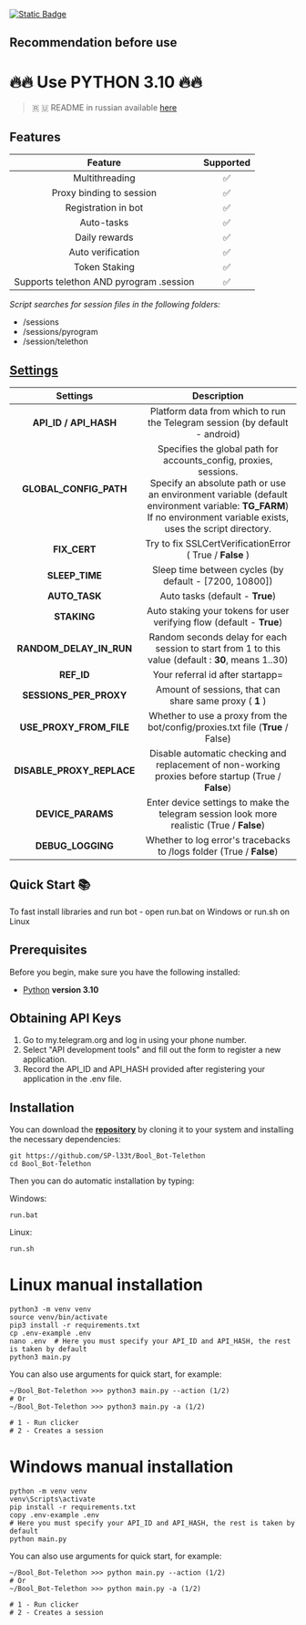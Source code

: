 [![Static Badge](https://img.shields.io/badge/Telegram-Bot%20Link-Link?style=for-the-badge&logo=Telegram&logoColor=white&logoSize=auto&color=blue)](https://t.me/boolfamily_bot/join?startapp=8T1K2)

## Recommendation before use

# 🔥🔥 Use PYTHON 3.10 🔥🔥

> 🇷 🇺 README in russian available [here](README-RU.md)

## Features  
|                 Feature                 | Supported |
|:---------------------------------------:|:---------:|
|             Multithreading              |     ✅     |
|        Proxy binding to session         |     ✅     |
|           Registration in bot           |     ✅     |
|               Auto-tasks                |     ✅     |
|              Daily rewards              |     ✅     |
|            Auto verification            |     ✅     |
|              Token Staking              |     ✅     |
| Supports telethon AND pyrogram .session |     ✅     |

_Script searches for session files in the following folders:_
* /sessions
* /sessions/pyrogram
* /session/telethon


## [Settings](https://github.com/SP-l33t/Bool_Bot-Telethon/blob/master/.env-example/)
|         Settings          |                                                                                                                  Description                                                                                                                  |
|:-------------------------:|:---------------------------------------------------------------------------------------------------------------------------------------------------------------------------------------------------------------------------------------------:|
|   **API_ID / API_HASH**   |                                                                                  Platform data from which to run the Telegram session (by default - android)                                                                                  |
|  **GLOBAL_CONFIG_PATH**   | Specifies the global path for accounts_config, proxies, sessions. <br/>Specify an absolute path or use an environment variable (default environment variable: **TG_FARM**) <br/>If no environment variable exists, uses the script directory. |
|       **FIX_CERT**        |                                                                                           Try to fix  SSLCertVerificationError ( True / **False** )                                                                                           |
|      **SLEEP_TIME**       |                                                                                            Sleep time between cycles (by default - [7200, 10800])                                                                                             |
|       **AUTO_TASK**       |                                                                                                        Auto tasks (default - **True**)                                                                                                        |
|        **STAKING**        |                                                                                     Auto staking your tokens for user verifying flow (default - **True**)                                                                                     |
|  **RANDOM_DELAY_IN_RUN**  |                                                                      Random seconds delay for each session to start from 1 to this value (default : **30**, means 1..30)                                                                      |
|        **REF_ID**         |                                                                                                       Your referral id after startapp=                                                                                                        |
|  **SESSIONS_PER_PROXY**   |                                                                                            Amount of sessions, that can share same proxy ( **1** )                                                                                            |
|  **USE_PROXY_FROM_FILE**  |                                                                                Whether to use a proxy from the bot/config/proxies.txt file (**True** / False)                                                                                 |
| **DISABLE_PROXY_REPLACE** |                                                                      Disable automatic checking and replacement of non-working proxies before startup (True / **False**)                                                                      |
|     **DEVICE_PARAMS**     |                                                                          Enter device settings to make the telegram session look more realistic  (True / **False**)                                                                           |
|     **DEBUG_LOGGING**     |                                                                                     Whether to log error's tracebacks to /logs folder (True / **False**)                                                                                      |

## Quick Start 📚

To fast install libraries and run bot - open run.bat on Windows or run.sh on Linux

## Prerequisites
Before you begin, make sure you have the following installed:
- [Python](https://www.python.org/downloads/) **version 3.10**

## Obtaining API Keys
1. Go to my.telegram.org and log in using your phone number.
2. Select "API development tools" and fill out the form to register a new application.
3. Record the API_ID and API_HASH provided after registering your application in the .env file.

## Installation
You can download the [**repository**](https://github.com/SP-l33t/Bool_Bot-Telethon) by cloning it to your system and installing the necessary dependencies:
```shell
git https://github.com/SP-l33t/Bool_Bot-Telethon
cd Bool_Bot-Telethon
```

Then you can do automatic installation by typing:

Windows:
```shell
run.bat
```

Linux:
```shell
run.sh
```

# Linux manual installation
```shell
python3 -m venv venv
source venv/bin/activate
pip3 install -r requirements.txt
cp .env-example .env
nano .env  # Here you must specify your API_ID and API_HASH, the rest is taken by default
python3 main.py
```

You can also use arguments for quick start, for example:
```shell
~/Bool_Bot-Telethon >>> python3 main.py --action (1/2)
# Or
~/Bool_Bot-Telethon >>> python3 main.py -a (1/2)

# 1 - Run clicker
# 2 - Creates a session
```

# Windows manual installation
```shell
python -m venv venv
venv\Scripts\activate
pip install -r requirements.txt
copy .env-example .env
# Here you must specify your API_ID and API_HASH, the rest is taken by default
python main.py
```

You can also use arguments for quick start, for example:
```shell
~/Bool_Bot-Telethon >>> python main.py --action (1/2)
# Or
~/Bool_Bot-Telethon >>> python main.py -a (1/2)

# 1 - Run clicker
# 2 - Creates a session
```
